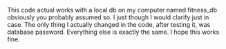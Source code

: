 This code actual works with a local db on my computer named fitness_db obviously you probably assumed so. I just though I would clarify just in case. The only thing I actually changed in the code, after testing it, was database password. Everything else is exactly the same. I hope this works fine.